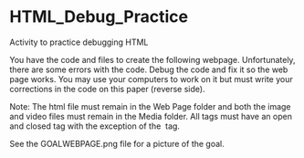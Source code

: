 # HTML_Debug_Practice
Activity to practice debugging HTML

You have the code and files to create the following webpage.  Unfortunately, there are some errors with the code.  Debug the code and fix it so the web page works.  You may use your computers to work on it but must write your corrections in the code on this paper (reverse side).

Note:  The html file must remain in the Web Page folder and both the image and video files must remain in the Media folder.  All tags must have an open and closed tag with the exception of the <img> tag.

See the GOALWEBPAGE.png file for a picture of the goal.


